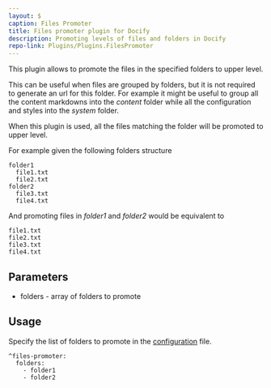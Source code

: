 ```yaml
---
layout: $
caption: Files Promoter
title: Files promoter plugin for Docify
description: Promoting levels of files and folders in Docify
repo-link: Plugins/Plugins.FilesPromoter
---
```

This plugin allows to promote the files in the specified folders to upper level.

This can be useful when files are grouped by folders, but it is not required to generate an url for this folder. For example it might be useful to group all the content markdowns into the *content* folder while all the configuration and styles into the *system* folder.

When this plugin is used, all the files matching the folder will be promoted to upper level.

For example given the following folders structure

~~~
folder1
  file1.txt
  file2.txt
folder2
  file3.txt
  file4.txt
~~~

And promoting files in *folder1* and *folder2* would be equivalent to

~~~
file1.txt
file2.txt
file3.txt
file4.txt
~~~

## Parameters

* folders - array of folders to promote

## Usage

Specify the list of folders to promote in the [configuration](/configuration/) file.

~~~
^files-promoter:
  folders:
    - folder1
    - folder2
~~~